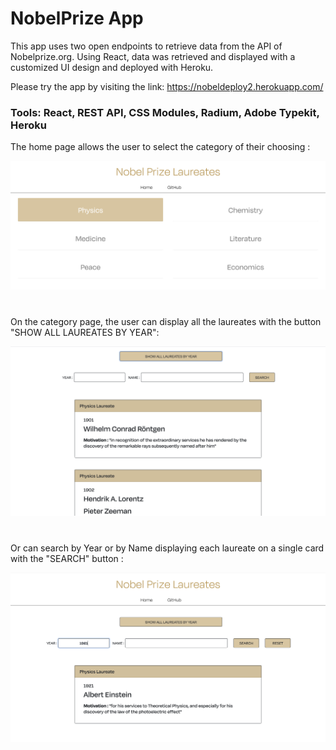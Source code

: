 # NobelPrize App

This app uses two open endpoints to retrieve data from the API of Nobelprize.org. 
Using React, data was retrieved and displayed with a customized UI design and deployed with Heroku.

Please try the app by visiting the link: https://nobeldeploy2.herokuapp.com/

### Tools: React, REST API, CSS Modules, Radium, Adobe Typekit, Heroku

The home page allows the user to select the category of their choosing :

![Alternate text](assets/home.png)
#
On the category page, the user can display all the laureates with the button "SHOW ALL LAUREATES BY YEAR":


![Alternate text](assets/showall.png)
#
Or can search by Year or by Name displaying each laureate on a single card with the "SEARCH" button :

![Alternate text](assets/searchbar.png)
